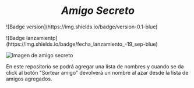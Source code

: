 
<h1 align="center"><em>Amigo Secreto</em></h1>
<p align="left">
  ![Badge version](https://img.shields.io/badge/version-0.1-blue)
</p>
<p align="left">
![Badge lanzamientp](https://img.shields.io/badge/fecha_lanzamiento_-19_sep-blue)
</p>


![Imagen de amigo secreto](https://github.com/user-attachments/assets/0200afcc-2ff2-4e8d-b7b3-b9735b7b1965)

En este repositorio se podrá agregar una lista de nombres y cuando se da click al botón "Sortear amigo" devolverá un nombre al azar desde la lista de amigos agregados.
